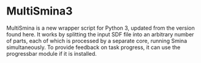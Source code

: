 # MultiSmina3
MultiSmina is a new wrapper script for Python 3, updated from the version found here. 
It works by splitting the input SDF file into an arbitrary number of parts, each of which is processed by a separate core, running Smina simultaneously. 
To provide feedback on task progress, it can use the progressbar module if it is installed.

